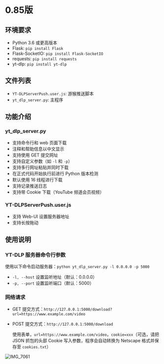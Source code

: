 # 0.85版

## 环境要求
- Python 3.6 或更高版本
- Flask: `pip install Flask`
- Flask-SocketIO: `pip install Flask-SocketIO`
- requests: `pip install requests`
- yt-dlp: `pip install yt-dlp`

## 文件列表
- `YT-DLPServerPush.user.js`: 游猴推送脚本
- `yt_dlp_server.py`: 主程序

## 功能介绍

### yt_dlp_server.py
- 支持命令行和 web 页面下载
- 注释和帮助信息以中文显示
- 支持使用 GET 提交网址
- 支持自定义参数（如 `-l` 和 `-p`）
- 支持多行网址粘贴并同时下载
- 在正式代码开始执行前进行 Python 版本检测
- 默认使用 16 线程进行下载
- 支持记录推送日志
- 支持带 Cookie 下载（YouTube 频道会员视频）

### YT-DLPServerPush.user.js
- 支持 Web-UI 设置服务器地址
- 支持长按拖动

## 使用说明

### YT-DLP 服务器命令行参数
使用以下命令启动服务器：`python yt_dlp_server.py -l 0.0.0.0 -p 5000`

- `-l, --host` 设置监听地址（默认：0.0.0.0）
- `-p, --port` 设置监听端口（默认：5000）

### 网络请求
- GET 提交方式：`http://127.0.0.1:5000/download?url=https://www.example.com/video`
- POST 提交方式：`http://127.0.0.1:5000/download`

  使用表单，`url=https://www.example.com/video`，`cookie=xxx`（可选，请把 JSON 抓包的头部 Cookie 写入参数，程序会自动转换为 Netscape 格式并保存至 `cookies.txt`）

![IMG_7061](https://user-images.githubusercontent.com/7725643/233867727-1955b068-3d30-461b-9922-5e218effb581.jpeg)
